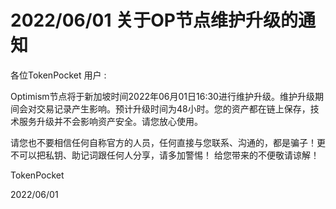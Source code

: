 # 2022/06/01 关于OP节点维护升级的通知

各位TokenPocket 用户 : &#x20;

Optimism节点将于新加坡时间2022年06月01日16:30进行维护升级。维护升级期间会对交易记录产生影响。预计升级时间为48小时。您的资产都在链上保存，技术服务升级并不会影响资产安全。请您放心使用。&#x20;

请您也不要相信任何自称官方的人员，任何直接与您联系、沟通的，都是骗子！更不可以把私钥、助记词跟任何人分享，请多加警惕！ 给您带来的不便敬请谅解！



TokenPocket&#x20;

2022/06/01
